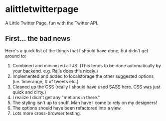 alittletwitterpage
==================

A Little Twitter Page, fun with the Twitter API.

First... the bad news
------------------------

Here's a quick list of the things that I should have done, but didn't get around to:

1. Combined and minimized all JS. (This tends to be done automatically by your backend. e.g. Rails does this nicely.)
2. Implemented and added to localstorage the other suggested options (i.e. timerange, # of tweets etc.)
3. Cleaned up the CSS (really I should have used SASS here. CSS was just quick and dirty.)
4. I realize I didn't get any "metions in there."
5. The styling isn't up to snuff. Man have I come to rely on my designers!
6. The options should have been refactored into a view.
7. Lots more cross-browser testing.

